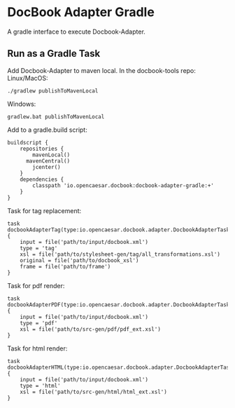 # DocBook Adapter Gradle
A gradle interface to execute Docbook-Adapter. 

## Run as a Gradle Task
Add Docbook-Adapter to maven local. In the docbook-tools repo:      
Linux/MacOS:
```
./gradlew publishToMavenLocal
```
Windows:
```
gradlew.bat publishToMavenLocal
```
Add to a gradle.build script: 
```
buildscript {
	repositories {
		mavenLocal()
  	  mavenCentral()
		jcenter()
	}
	dependencies {
		classpath 'io.opencaesar.docbook:docbook-adapter-gradle:+'
	}
}
```
Task for tag replacement: 
```
task docbookAdapterTag(type:io.opencaesar.docbook.adapter.DocbookAdapterTask) {
	input = file('path/to/input/docbook.xml')
	type = 'tag'
	xsl = file('path/to/stylesheet-gen/tag/all_transformations.xsl')
	original = file('path/to/docbook_xsl')
	frame = file('path/to/frame')	
}
```
Task for pdf render: 
```
task docbookAdapterPDF(type:io.opencaesar.docbook.adapter.DocbookAdapterTask) {
	input = file('path/to/input/docbook.xml')
	type = 'pdf'
	xsl = file('path/to/src-gen/pdf/pdf_ext.xsl')
}
```
Task for html render: 
```
task docbookAdapterHTML(type:io.opencaesar.docbook.adapter.DocbookAdapterTask) {
	input = file('path/to/input/docbook.xml')
	type = 'html'
	xsl = file('path/to/src-gen/html/html_ext.xsl')
}
```
